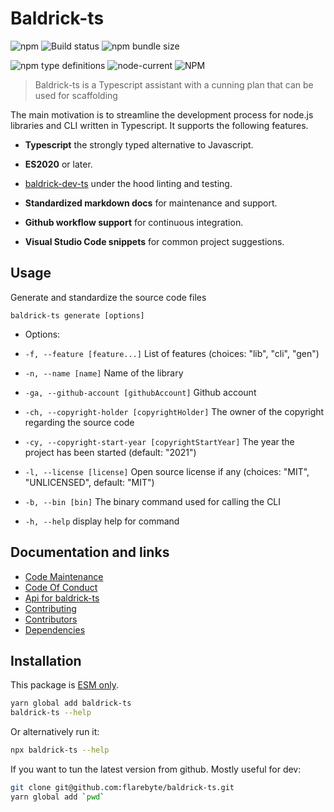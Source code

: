 # Baldrick-ts

![npm](https://img.shields.io/npm/v/baldrick-ts) ![Build
status](https://github.com/flarebyte/baldrick-ts/actions/workflows/main.yml/badge.svg)
![npm bundle size](https://img.shields.io/bundlephobia/min/baldrick-ts)

![npm type definitions](https://img.shields.io/npm/types/baldrick-ts)
![node-current](https://img.shields.io/node/v/baldrick-ts)
![NPM](https://img.shields.io/npm/l/baldrick-ts)

> Baldrick-ts is a Typescript assistant with a cunning plan that can be
> used for scaffolding

The main motivation is to streamline the development process for node.js
libraries and CLI written in Typescript. It supports the following features.

-   **Typescript** the strongly typed alternative to Javascript.

-   **ES2020** or later.

-   [baldrick-dev-ts](https://github.com/flarebyte/baldrick-dev-ts) under
    the hood linting and testing.

-   **Standardized markdown docs** for maintenance and support.

-   **Github workflow support** for continuous integration.

-   **Visual Studio Code snippets** for common project suggestions.

## Usage

Generate and standardize the source code files

`baldrick-ts generate [options]`

-   Options:

-   `-f, --feature [feature...]` List of features (choices: "lib", "cli",
    "gen")

-   `-n, --name [name]` Name of the library

-   `-ga, --github-account [githubAccount]` Github account

-   `-ch, --copyright-holder [copyrightHolder]` The owner of the copyright
    regarding the source code

-   `-cy, --copyright-start-year [copyrightStartYear]` The year the project
    has been started (default: "2021")

-   `-l, --license [license]` Open source license if any (choices: "MIT",
    "UNLICENSED", default: "MIT")

-   `-b, --bin [bin]` The binary command used for calling the CLI

-   `-h, --help` display help for command

## Documentation and links

-   [Code Maintenance](MAINTENANCE.md)
-   [Code Of Conduct](CODE_OF_CONDUCT.md)
-   [Api for baldrick-ts](API.md)
-   [Contributing](CONTRIBUTING.md)
-   [Contributors](https://github.com/flarebyte/baldrick-ts/graphs/contributors)
-   [Dependencies](https://github.com/flarebyte/baldrick-ts/network/dependencies)

## Installation

This package is [ESM
only](https://blog.sindresorhus.com/get-ready-for-esm-aa53530b3f77).

```bash
yarn global add baldrick-ts
baldrick-ts --help
```

Or alternatively run it:

```bash
npx baldrick-ts --help
```

If you want to tun the latest version from github. Mostly useful for dev:

```bash
git clone git@github.com:flarebyte/baldrick-ts.git
yarn global add `pwd`
```
